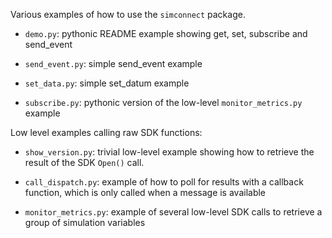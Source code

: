 Various examples of how to use the `simconnect` package.

- `demo.py`: pythonic README example showing get, set, subscribe and send_event

- `send_event.py`: simple send_event example

- `set_data.py`: simple set_datum example

- `subscribe.py`: pythonic version of the low-level `monitor_metrics.py` example

Low level examples calling raw SDK functions:

- `show_version.py`: trivial low-level example showing how to retrieve the result of the SDK `Open()` call.

- `call_dispatch.py`: example of how to poll for results with a callback function,
which is only called when a message is available

- `monitor_metrics.py`: example of several low-level SDK calls to retrieve a group of simulation variables




